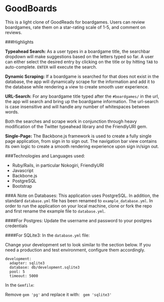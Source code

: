 GoodBoards
======

This is a light clone of GoodReads for boardgames. Users can review boardgames, rate them on a star-rating scale of 1-5, and comment on reviews. 

###Highlights

**Typeahead Search:** As a user types in a boardgame title, the searchbar dropdown will make suggestions based on the letters typed so far. A user can either select the desired entry by clicking on the title or by hitting `TAB` to auto-complete. `ENTER` will execute the search.

**Dynamic Scraping:** If a boardgame is searched for that does not exist in the database, the app will dynamically scrape for the information and add it to the database while rendering a view to create smooth user experience.

**URL-Search:** For any boardgame title typed after the `#boardgames/` in the url, the app will search and bring up the boardgame information. The url-search is case insensitive and will handle any number of whitespaces between words.

Both the searches and scrape work in conjunction through heavy modification of the Twitter typeahead library and the FriendlyURI gem. 

**Single-Page:** The Backbone.js framework is used to create a fully single page application, from sign in to sign out. The navigation bar view contains its own logic to create a smooth rendering experience upon sign in/sign out.

###Technologies and Languages used:
* Ruby/Rails, in particular Nokogiri, FriendlyURI
* Javascript
* Backbone.js
* PostgreSQL
* Bootstrap


###A Note on Databases:
This application uses PostgreSQL. In addition, the standard `database.yml` file has been renamed to `example_database.yml`. In order to run the application on your local machine, clone or fork the repo and first rename the example file to `database.yml`. 

####For Postgres:
Update the username and password to your postgres credentials

####For SQLite3:
 In the `database.yml` file:

Change your development set to look similar to the section below. If you need a production and test environment, configure them accordingly.

```
development:
  adapter: sqlite3
  database: db/development.sqlite3
  pool: 5
  timeout: 5000
```


In the `Gemfile`:

Remove `gem 'pg'` and replace it with: ` gem 'sqlite3'`